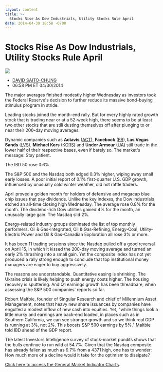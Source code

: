 ```yaml
---
layout: content
title: >-
  Stocks Rise As Dow Industrials, Utility Stocks Rule April
date: 2014-04-30 18:58 -0700
---
```



Stocks Rise As Dow Industrials, Utility Stocks Rule April
==========================================================


![](https://www.investors.com/wp-content/uploads/ibd-migrated-images/MPv_140501_635344687146738095.png)

* [DAVID SAITO-CHUNG](https://www.investors.com/author/chungd/ "Posts by DAVID SAITO-CHUNG")
* 06:58 PM ET 04/30/2014




The major averages finished modestly higher Wednesday as investors took the Federal Reserve's decision to further reduce its massive bond-buying stimulus program in stride.

  

Leading stocks joined the month-end rally. But for every highly rated growth stock that is trading near or at a 52-week high, there seems to be at least two other stocks that are still dusting themselves off after plunging to or near their 200-day moving averages.

  

Dynamic companies such as **Actavis** ([ACT](https://research.investors.com/quote.aspx?symbol=ACT)), **Facebook** ([FB](https://research.investors.com/quote.aspx?symbol=FB)), **Las Vegas Sands** ([LVS](https://research.investors.com/quote.aspx?symbol=LVS)), **Michael Kors** ([KORS](https://research.investors.com/quote.aspx?symbol=KORS)) and **Under Armour** ([UA](https://research.investors.com/quote.aspx?symbol=UA)) still trade in the lower half of their respective bases, even if barely so. The market's message: Stay patient.

  

The IBD 50 rose 0.6%.

  

The S&P 500 and the Nasdaq both edged 0.3% higher, wiping away small early losses. A poor initial report of 0.1% first-quarter U.S. GDP growth, influenced by unusually cold winter weather, did not rattle traders.

  

April proved a golden month for holders of defensive and megacap blue chip issues that pay dividends. Unlike the key indexes, the Dow industrials etched an all-time closing high Wednesday. The average rose 0.8% for the month. The dividend-rich Dow utilities gained 4% for the month, an unusually large gain. The Nasdaq slid 2%.

  

Energy-related industry groups dominated the list of top monthly performers. Oil & Gas-Integrated, Oil & Gas-Refining, Energy-Coal, Utility-Electric Power and Oil & Gas-Canadian Exploration all rose 3% or more.

  

It has been 11 trading sessions since the Nasdaq pulled off a good reversal on April 15, in which it kissed the 200-day moving average and turned an early 2% thrashing into a small gain. Yet the composite index has not yet produced a rally strong enough to conclude that top institutional money managers are eager to buy aggressively.

  

The reasons are understandable. Quantitative easing is shrinking. The Ukraine crisis is likely helping to push energy costs higher. The housing recovery is sputtering. And Q1 earnings growth has been threadbare, when assessing the S&P 500 companies' reports so far.

  

Robert Maltbie, founder of Singular Research and chief of Millennium Asset Management, notes that heavy new share issuances by companies have engulfed a modest inflow of new cash into equities. Yet, "while things look a little murky and earnings are back-end loaded, in places such as in Southern California, we can see stronger growth and so we think real GDP is running at 3%, not 2%. This boosts S&P 500 earnings by 5%," Maltbie told IBD ahead of the GDP report.

  

The latest Investors Intelligence survey of stock-market pundits shows that the bulls continue to run wild at 54.7%. Given that the Nasdaq composite has already fallen as much as 9.7% from a 4371 high, one has to wonder: How much more of a decline would it take for the optimism to dissipate?

  

[Click here to access the General Market Indicator Charts](https://www.investors.com/pdf/GMI_050114.pdf).




